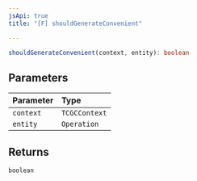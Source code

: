 ```yaml
---
jsApi: true
title: "[F] shouldGenerateConvenient"

---
```

```ts
shouldGenerateConvenient(context, entity): boolean
```

## Parameters

| Parameter | Type |
| :------ | :------ |
| `context` | `TCGCContext` |
| `entity` | `Operation` |

## Returns

`boolean`
